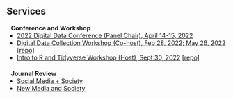## Services
<h4 style="margin:0 10px 0;">Conference and Workshop</h4>

<ul style="margin:0 0 20px;">
  <li><a href="http://mddatacoop.org/dmd/"><autocolor>2022 Digital Data Conference (Panel Chair), April 14-15, 2022</autocolor></a></li>
  <li><a href="https://github.com/binchen19/digital-data-collection-workshop"><autocolor>Digital Data Collection Workshop (Co-host), Feb 28, 2022; May 26, 2022</autocolor></a> <a href="https://github.com/binchen19/digital-data-collection-workshop" class="repo-link">[repo]</a></li>
  <li><a href="https://github.com/binchen19/intro2R-tidyverse-workshop"><autocolor>Intro to R and Tidyverse Workshop (Host), Sept 30, 2022</autocolor></a> <a href="https://github.com/binchen19/intro2R-tidyverse-workshop" class="repo-link">[repo]</a></li>
</ul>


<h4 style="margin:0 10px 0;">Journal Review</h4>

<ul style="margin:0 0 20px;">
  <li><a href="https://journals.sagepub.com/home/sms"><autocolor>Social Media + Society</autocolor></a></li>
  <li><a href="https://journals.sagepub.com/home/nms"><autocolor>New Media and Society</autocolor></a></li>
</ul>